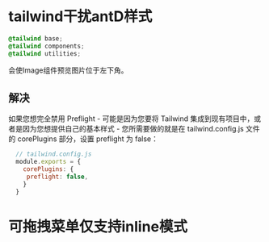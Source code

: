# tailwind干扰antD样式
```css
@tailwind base;
@tailwind components;
@tailwind utilities;
```
会使Image组件预览图片位于左下角。
## 解决
如果您想完全禁用 Preflight - 可能是因为您要将 Tailwind 集成到现有项目中，或者是因为您想提供自己的基本样式 - 您所需要做的就是在 tailwind.config.js 文件的 corePlugins 部分，设置 preflight 为 false：
```js
  // tailwind.config.js
  module.exports = {
    corePlugins: {
     preflight: false,
    }
  }
```
# 可拖拽菜单仅支持inline模式